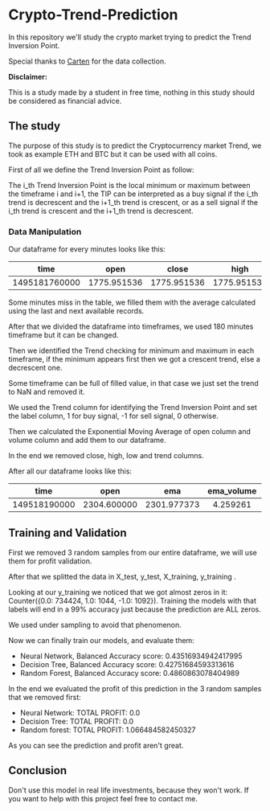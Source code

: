 # Crypto-Trend-Prediction

In this repository we'll study the crypto market trying to predict the Trend Inversion Point.

Special thanks to [Carten](https://www.kaggle.com/tencars/392-crypto-currency-pairs-at-minute-resolution/version/948?select=etheur.csv) for the data collection.

**Disclaimer:**

This is a study made by a student in free time, nothing in this study should be considered as financial advice.


## The study

The purpose of this study is to predict the Cryptocurrency market Trend, we took as example ETH and BTC but it can be used with all coins.

First of all we define the Trend Inversion Point as follow:

The i_th Trend Inversion Point is the local minimum or maximum between the timeframe i and i+1, the TIP can be interpreted as a buy signal if the i_th trend is decrescent and the i+1_th trend is crescent, or as a sell signal if the i_th trend is crescent and the i+1_th trend is decrescent.

### Data Manipulation



Our dataframe for every minutes looks like this:

| time          | open          | close          | high          | low           | volume       |
| ------------- |:-------------:| :-------------:|:-------------:|:-------------:|-------------:| 
| 1495181760000 | 1775.951536   | 1775.951536	   | 1775.951536   | 1775.951536   | 0.010000     |


Some minutes miss in the table, we filled them with the average calculated using the last and next available records.

After that we divided the dataframe into timeframes, we used 180 minutes timeframe but it can be changed.

Then we identified the Trend checking for minimum and maximum in each timeframe, if the minimum appears first then we got a crescent trend, else a decrescent one.

Some timeframe can be full of filled value, in that case we just set the trend to NaN and removed it.

We used the Trend column for identifying the Trend Inversion Point and set the label column, 1 for buy signal, -1 for sell signal, 0 otherwise.

Then we calculated the Exponential Moving Average of open column and volume column and add them to our dataframe.

In the end we removed close, high, low and trend columns.


After all our dataframe looks like this:

| time          | open          | ema            | ema_volume    | volume        | label        |
| ------------- |:-------------:| :-------------:|:-------------:|:-------------:|-------------:| 
| 149518190000  | 2304.600000   | 2301.977373    | 4.259261      |  0.229582     | 0.0          |


## Training and Validation

First we removed 3 random samples from our entire dataframe, we will use them for profit validation.

After that we splitted the data in X_test, y_test, X_training, y_training .

Looking at our y_training we noticed that we got almost zeros in it: Counter({0.0: 734424, 1.0: 1044, -1.0: 1092}).
Training the models with that labels will end in a 99% accuracy just because the prediction are ALL zeros.

We used under sampling to avoid that phenomenon.

Now we can finally train our models, and evaluate them:

* Neural Network, Balanced Accuracy score: 0.43516934942417995
* Decision Tree, Balanced Accuracy score: 0.42751684593313616
* Random Forest, Balanced Accuracy score: 0.4860863078404989


In the end we evaluated the profit of this prediction in the 3 random samples that we removed first:


* Neural Network: TOTAL PROFIT: 0.0
* Decision Tree: TOTAL PROFIT: 0.0
* Random forest: TOTAL PROFIT: 1.066484582450327

As you can see the prediction and profit aren't great.

## Conclusion

Don't use this model in real life investments, because they won't work.
If you want to help with this project feel free to contact me.
